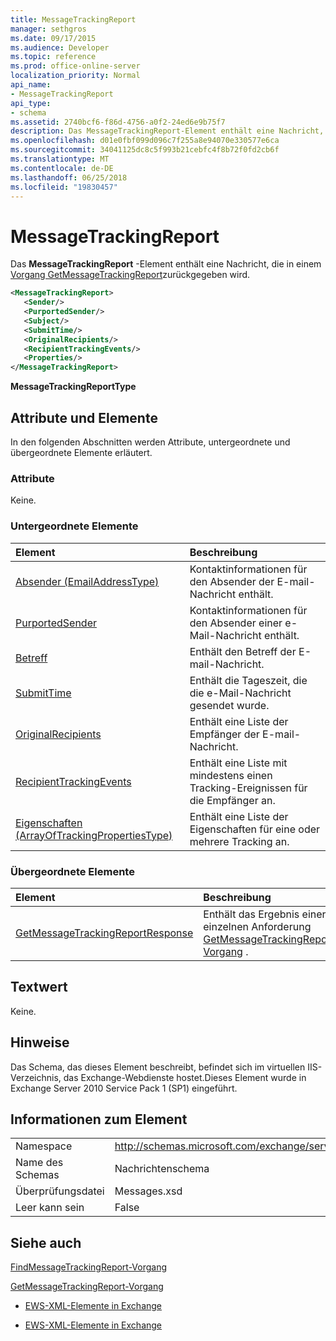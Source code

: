 ```yaml
---
title: MessageTrackingReport
manager: sethgros
ms.date: 09/17/2015
ms.audience: Developer
ms.topic: reference
ms.prod: office-online-server
localization_priority: Normal
api_name:
- MessageTrackingReport
api_type:
- schema
ms.assetid: 2740bcf6-f86d-4756-a0f2-24ed6e9b75f7
description: Das MessageTrackingReport-Element enthält eine Nachricht, die in einem Vorgang GetMessageTrackingReport zurückgegeben wird.
ms.openlocfilehash: d01e0fbf099d096c7f255a8e94070e330577e6ca
ms.sourcegitcommit: 34041125dc8c5f993b21cebfc4f8b72f0fd2cb6f
ms.translationtype: MT
ms.contentlocale: de-DE
ms.lasthandoff: 06/25/2018
ms.locfileid: "19830457"
---
```

# <a name="messagetrackingreport"></a>MessageTrackingReport

Das **MessageTrackingReport** -Element enthält eine Nachricht, die in einem [Vorgang GetMessageTrackingReport](getmessagetrackingreport-operation.md)zurückgegeben wird.
  
```XML
<MessageTrackingReport>
   <Sender/>
   <PurportedSender/>
   <Subject/>
   <SubmitTime/>
   <OriginalRecipients/>
   <RecipientTrackingEvents/>
   <Properties/>
</MessageTrackingReport>
```

 **MessageTrackingReportType**
## <a name="attributes-and-elements"></a>Attribute und Elemente

In den folgenden Abschnitten werden Attribute, untergeordnete und übergeordnete Elemente erläutert.
  
### <a name="attributes"></a>Attribute

Keine.
  
### <a name="child-elements"></a>Untergeordnete Elemente

|**Element**|**Beschreibung**|
|:-----|:-----|
|[Absender (EmailAddressType)](sender-emailaddresstype.md) <br/> |Kontaktinformationen für den Absender der E-mail-Nachricht enthält.  <br/> |
|[PurportedSender](purportedsender.md) <br/> |Kontaktinformationen für den Absender einer e-Mail-Nachricht enthält.  <br/> |
|[Betreff](subject.md) <br/> |Enthält den Betreff der E-mail-Nachricht.  <br/> |
|[SubmitTime](submittime.md) <br/> |Enthält die Tageszeit, die die e-Mail-Nachricht gesendet wurde.  <br/> |
|[OriginalRecipients](originalrecipients.md) <br/> |Enthält eine Liste der Empfänger der E-mail-Nachricht.  <br/> |
|[RecipientTrackingEvents](recipienttrackingevents.md) <br/> |Enthält eine Liste mit mindestens einen Tracking-Ereignissen für die Empfänger an.  <br/> |
|[Eigenschaften (ArrayOfTrackingPropertiesType)](properties-arrayoftrackingpropertiestype.md) <br/> |Enthält eine Liste der Eigenschaften für eine oder mehrere Tracking an.  <br/> |
   
### <a name="parent-elements"></a>Übergeordnete Elemente

|**Element**|**Beschreibung**|
|:-----|:-----|
|[GetMessageTrackingReportResponse](getmessagetrackingreportresponse.md) <br/> |Enthält das Ergebnis einer einzelnen Anforderung [GetMessageTrackingReport Vorgang](getmessagetrackingreport-operation.md) .  <br/> |
   
## <a name="text-value"></a>Textwert

Keine.
  
## <a name="remarks"></a>Hinweise

Das Schema, das dieses Element beschreibt, befindet sich im virtuellen IIS-Verzeichnis, das Exchange-Webdienste hostet.Dieses Element wurde in Exchange Server 2010 Service Pack 1 (SP1) eingeführt.
  
## <a name="element-information"></a>Informationen zum Element

|||
|:-----|:-----|
|Namespace  <br/> |http://schemas.microsoft.com/exchange/services/2006/messages  <br/> |
|Name des Schemas  <br/> |Nachrichtenschema  <br/> |
|Überprüfungsdatei  <br/> |Messages.xsd  <br/> |
|Leer kann sein  <br/> |False  <br/> |
   
## <a name="see-also"></a>Siehe auch



[FindMessageTrackingReport-Vorgang](findmessagetrackingreport-operation.md)
  
[GetMessageTrackingReport-Vorgang](getmessagetrackingreport-operation.md)


- [EWS-XML-Elemente in Exchange](ews-xml-elements-in-exchange.md)
  
- [EWS-XML-Elemente in Exchange](ews-xml-elements-in-exchange.md)

